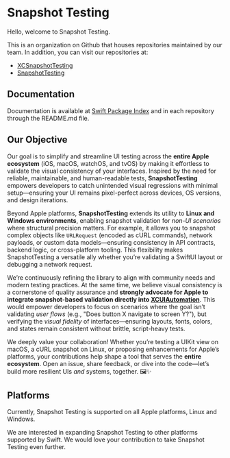 # Snapshot Testing

Hello, welcome to Snapshot Testing.

This is an organization on Github that houses repositories maintained by our team. In addition, you can visit our repositories at:

- [XCSnapshotTesting](https://www.github.com/snapshot-testing/xc-snapshot-testing)
- [SnapshotTesting](https://www.github.com/snapshot-testing/swift-snapshot-testing)

## Documentation

Documentation is available at [Swift Package Index](https://swiftpackageindex.com/snapshot-testing) and in each repository through the README.md file.

## Our Objective

Our goal is to simplify and streamline UI testing across the **entire Apple ecosystem** (iOS, macOS, watchOS, and tvOS) by making it effortless to validate the visual consistency of your interfaces. Inspired by the need for reliable, maintainable, and human-readable tests, **SnapshotTesting** empowers developers to catch unintended visual regressions with minimal setup—ensuring your UI remains pixel-perfect across devices, OS versions, and design iterations.

Beyond Apple platforms, **SnapshotTesting** extends its utility to **Linux and Windows environments**, enabling snapshot validation for *non-UI scenarios* where structural precision matters. For example, it allows you to snapshot complex objects like `URLRequest` (encoded as cURL commands), network payloads, or custom data models—ensuring consistency in API contracts, backend logic, or cross-platform tooling. This flexibility makes SnapshotTesting a versatile ally whether you’re validating a SwiftUI layout or debugging a network request.

We’re continuously refining the library to align with community needs and modern testing practices. At the same time, we believe visual consistency is a cornerstone of quality assurance and **strongly advocate for Apple to integrate snapshot-based validation directly into [XCUIAutomation](https://developer.apple.com/documentation/xcuiautomation)**. This would empower developers to focus on scenarios where the goal isn’t validating *user flows* (e.g., "Does button X navigate to screen Y?"), but verifying the *visual fidelity* of interfaces—ensuring layouts, fonts, colors, and states remain consistent without brittle, script-heavy tests.

We deeply value your collaboration! Whether you’re testing a UIKit view on macOS, a cURL snapshot on Linux, or proposing enhancements for Apple’s platforms, your contributions help shape a tool that serves the **entire ecosystem**. Open an issue, share feedback, or dive into the code—let’s build more resilient UIs *and* systems, together. 🖼️✨

## Platforms

Currently, Snapshot Testing is supported on all Apple platforms, Linux and Windows.

We are interested in expanding Snapshot Testing to other platforms supported by Swift. We would love your contribution to take Snapshot Testing even further.